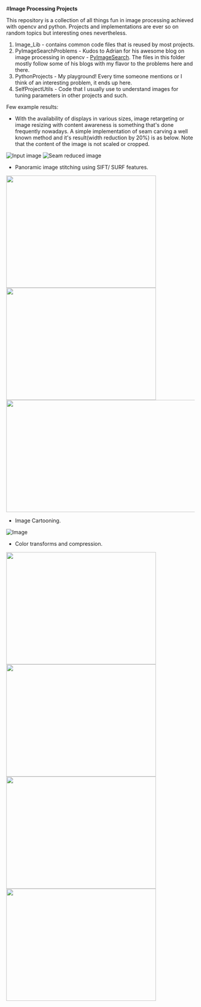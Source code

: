 #**Image Processing Projects**

This repository is a collection of all things fun in image processing achieved with opencv and python. Projects and implementations are ever so on random topics but interesting ones nevertheless.

 1. Image_Lib - contains common code files that is reused by most projects.
 2. PyImageSearchProblems - Kudos to Adrian for his awesome blog on image processing in opencv - [PyImageSearch](http://www.pyimagesearch.com/). The files in this folder mostly follow some of his blogs with my flavor to the problems here and there.
 3. PythonProjects - My playground! Every time someone mentions or I think of an interesting problem, it ends up here.
 4. SelfProjectUtils - Code that I usually use to understand images for tuning parameters in other projects and such.
 
 
Few example results:
 - With the availability of displays in various sizes, image retargeting or image resizing with content awareness is something that's done frequently nowadays.  A simple implementation of seam carving a well known method and it's result(width reduction by 20%) is as below.  Note that the content of the image is not scaled or cropped.
   
![Input image](https://github.com/shekkizh/ImageProcessingProjects/blob/master/Dog.jpg)                  ![Seam reduced image](https://github.com/shekkizh/ImageProcessingProjects/blob/master/results/20PercentWidthReduction.jpg)

-  Panoramic image stitching using SIFT/ SURF features.

<img src="https://github.com/shekkizh/ImageProcessingProjects/blob/master/Image1.jpg" width = "400" height = "300"/>            <img src="https://github.com/shekkizh/ImageProcessingProjects/blob/master/Image2.jpg" width = "400" height = "300"/>
<img src="https://github.com/shekkizh/ImageProcessingProjects/blob/master/results/ImageStitiching.jpg" width = "800" height = "300"/>  
-  Image Cartooning. 

![Image](https://github.com/shekkizh/ImageProcessingProjects/blob/master/results/CartoonishImaging.jpg)

-  Color transforms and compression.

<img src="https://github.com/shekkizh/ImageProcessingProjects/blob/master/results/10ClusterImage.jpg" width = "400" height = "300"/>       <img src="https://github.com/shekkizh/ImageProcessingProjects/blob/master/results/ImageDithering.jpg" width = "400" height = "300"/>       <img src="https://github.com/shekkizh/ImageProcessingProjects/blob/master/results/OldSchoolSadnessFilter.jpg" width = "400" height = "300"/>       <img src="https://github.com/shekkizh/ImageProcessingProjects/blob/master/results/StatisticalColorTransform.jpg" width = "400" height = "300"/>
